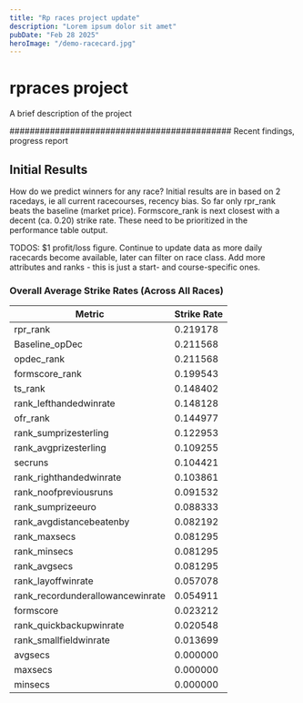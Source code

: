 ```yaml
---
title: "Rp races project update"
description: "Lorem ipsum dolor sit amet"
pubDate: "Feb 28 2025"
heroImage: "/demo-racecard.jpg"
---
```


# rpraces project

A brief description of the project

############################################
Recent findings, progress report  

## Initial Results
How do we predict winners for any race?
Initial results are in based on 2 racedays, ie all current racecourses, recency bias.
So far only rpr_rank beats the baseline (market price).
Formscore_rank is next closest with a decent (ca. 0.20) strike rate. 
These need to be prioritized in the performance table output.


TODOS: 
$1 profit/loss figure.
Continue to update data as more daily racecards become available, later can filter on race class.
Add more attributes and ranks - this is just a start- and course-specific ones.  


### **Overall Average Strike Rates (Across All Races)**

| Metric                                | Strike Rate  |
|---------------------------------------|--------------|
| rpr_rank                              | 0.219178     |
| Baseline_opDec                        | 0.211568     |
| opdec_rank                            | 0.211568     |
| formscore_rank                        | 0.199543     |
| ts_rank                               | 0.148402     |
| rank_lefthandedwinrate                | 0.148128     |
| ofr_rank                              | 0.144977     |
| rank_sumprizesterling                 | 0.122953     |
| rank_avgprizesterling                 | 0.109255     |
| secruns                               | 0.104421     |
| rank_righthandedwinrate               | 0.103861     |
| rank_noofpreviousruns                 | 0.091532     |
| rank_sumprizeeuro                     | 0.088333     |
| rank_avgdistancebeatenby              | 0.082192     |
| rank_maxsecs                          | 0.081295     |
| rank_minsecs                          | 0.081295     |
| rank_avgsecs                          | 0.081295     |
| rank_layoffwinrate                    | 0.057078     |
| rank_recordunderallowancewinrate      | 0.054911     |
| formscore                             | 0.023212     |
| rank_quickbackupwinrate               | 0.020548     |
| rank_smallfieldwinrate                | 0.013699     |
| avgsecs                               | 0.000000     |
| maxsecs                               | 0.000000     |
| minsecs                               | 0.000000     |




